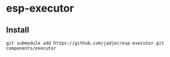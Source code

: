# esp-executor

## Install

```
git submodule add https://github.com/jadjer/esp-executor.git components/executor
```
